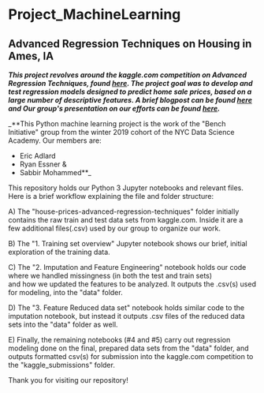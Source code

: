 # Project_MachineLearning
## Advanced Regression Techniques on Housing in Ames, IA

_**This project revolves around the kaggle.com competition on Advanced Regression Techniques, found [here](https://www.kaggle.com/c/house-prices-advanced-regression-techniques/). The project goal was to develop and test regression models designed to predict home sale prices, based on a large number of descriptive features. A brief blogpost can be found [here](https://nycdatascience.com/blog/student-works/machine-learning-project/) and Our group's presentation on our efforts can be found [here](https://docs.google.com/presentation/d/1WkYu03gJjzGtiChRyQkntf2fqkcEbRGYk1MqyaaalYw/edit?usp=sharing).**_

_**This Python machine learning project is the work of the "Bench Initiative" group from the winter 2019 cohort of the NYC Data Science Academy. Our members are: 
 - Eric Adlard
 - Ryan Essner & 
 - Sabbir Mohammed**_

This repository holds our Python 3 Jupyter notebooks and relevant files. Here is a brief workflow explaining the file and folder structure:

  A) The "house-prices-advanced-regression-techniques" folder initially contains the raw train and test data sets from kaggle.com.
  Inside it are a few additional files(.csv) used by our group to organize our work.
  
  B) The "1. Training set overview" Jupyter notebook shows our brief, initial exploration of the training data.

  C) The "2. Imputation and Feature Engineering" notebook holds our code where we handled missingness (in both the test and train sets)     
  and how we updated the features to be analyzed. It outputs the .csv(s) used for modeling, into the "data" folder.

  D) The "3. Feature Reduced data set" notebook holds similar code to the imputation notebook, but instead it outputs .csv files of the 
  reduced data sets into the "data" folder as well.

  E) Finally, the remaining notebooks (#4 and #5) carry out regression modeling done on the final, prepared data sets from the "data"
  folder, and outputs formatted csv(s) for submission into the kaggle.com competition to the "kaggle_submissions" folder.  

Thank you for visiting our repository!
